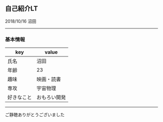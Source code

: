 ## 自己紹介LT

2018/10/16
沼田

---

### 基本情報
| key | value |
| --- | --- |
| 氏名 | 沼田
| 年齢 | 23 |
| 趣味 | 映画・読書 |
| 専攻 | 宇宙物理 |
| 好きなこと | おもろい開発 |


---

ご静聴ありがとうございました
